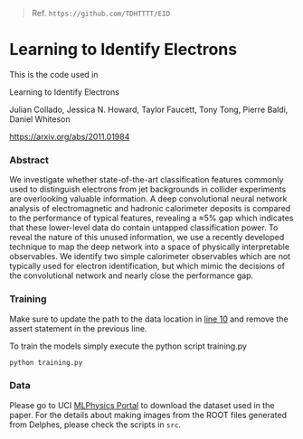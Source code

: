 > Ref. `https://github.com/TDHTTTT/EID`

# Learning to Identify Electrons

This is the code used in

Learning to Identify Electrons

Julian Collado, Jessica N. Howard, Taylor Faucett, Tony Tong, Pierre Baldi, Daniel Whiteson

https://arxiv.org/abs/2011.01984

### Abstract 
We investigate whether state-of-the-art classification features commonly used to distinguish electrons from jet backgrounds in collider experiments are overlooking valuable information. A deep convolutional neural network analysis of electromagnetic and hadronic calorimeter deposits is compared to the performance of typical features, revealing a ≈5% gap which indicates that these lower-level data do contain untapped classification power. To reveal the nature of this unused information, we use a recently developed technique to map the deep network into a space of physically interpretable observables. We identify two simple calorimeter observables which are not typically used for electron identification, but which mimic the decisions of the convolutional network and nearly close the performance gap. 

### Training
Make sure to update the path to the data location in [line 10][line10] and remove the assert statement in the previous line.

To train the models simply execute the python script training.py

```bash
python training.py 
```

### Data 
Please go to UCI [MLPhysics Portal][MLPhysics] to download the dataset used in the paper. For the details about making images from the ROOT files generated from Delphes, please check the scripts in `src`.


[root-url]: https://root.cern.ch/
[delphes-url]: https://cp3.irmp.ucl.ac.be/projects/delphes
[line10]: https://github.com/TDHTTTT/eID/blob/b2356c0e1f9bd6a9d0949dae3cae87e557802bab/train/data_loader.py#L10
[MLPhysics]: http://mlphysics.ics.uci.edu/data/2020_electron/
